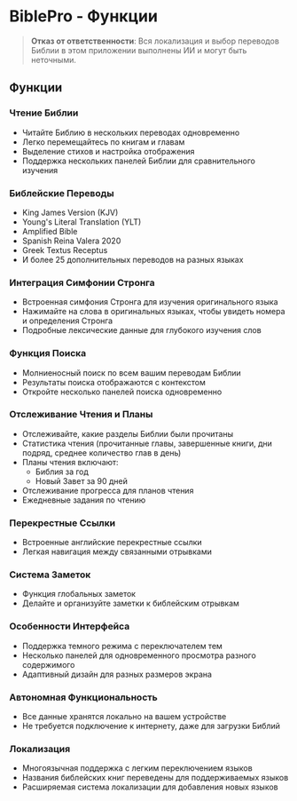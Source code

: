 # BiblePro - Функции

> **Отказ от ответственности**: Вся локализация и выбор переводов Библии в этом приложении выполнены ИИ и могут быть неточными.

## Функции

### Чтение Библии
- Читайте Библию в нескольких переводах одновременно
- Легко перемещайтесь по книгам и главам
- Выделение стихов и настройка отображения
- Поддержка нескольких панелей Библии для сравнительного изучения

### Библейские Переводы
- King James Version (KJV)
- Young's Literal Translation (YLT)
- Amplified Bible
- Spanish Reina Valera 2020
- Greek Textus Receptus
- И более 25 дополнительных переводов на разных языках

### Интеграция Симфонии Стронга
- Встроенная симфония Стронга для изучения оригинального языка
- Нажимайте на слова в оригинальных языках, чтобы увидеть номера и определения Стронга
- Подробные лексические данные для глубокого изучения слов

### Функция Поиска
- Молниеносный поиск по всем вашим переводам Библии
- Результаты поиска отображаются с контекстом
- Откройте несколько панелей поиска одновременно

### Отслеживание Чтения и Планы
- Отслеживайте, какие разделы Библии были прочитаны
- Статистика чтения (прочитанные главы, завершенные книги, дни подряд, среднее количество глав в день)
- Планы чтения включают:
  - Библия за год
  - Новый Завет за 90 дней
- Отслеживание прогресса для планов чтения
- Ежедневные задания по чтению

### Перекрестные Ссылки
- Встроенные английские перекрестные ссылки
- Легкая навигация между связанными отрывками

### Система Заметок
- Функция глобальных заметок
- Делайте и организуйте заметки к библейским отрывкам

### Особенности Интерфейса
- Поддержка темного режима с переключателем тем
- Несколько панелей для одновременного просмотра разного содержимого
- Адаптивный дизайн для разных размеров экрана

### Автономная Функциональность
- Все данные хранятся локально на вашем устройстве
- Не требуется подключение к интернету, даже для загрузки Библий

### Локализация
- Многоязычная поддержка с легким переключением языков
- Названия библейских книг переведены для поддерживаемых языков
- Расширяемая система локализации для добавления новых языков